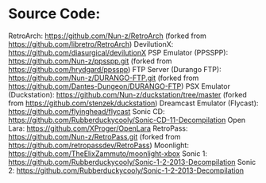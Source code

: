 # Source Code:

RetroArch: https://github.com/Nun-z/RetroArch (forked from https://github.com/libretro/RetroArch)
DevilutionX: https://github.com/diasurgical/devilutionX
PSP Emulator (PPSSPP): https://github.com/Nun-z/ppsspp.git (forked from https://github.com/hrydgard/ppsspp)
FTP Server (Durango FTP): https://github.com/Nun-z/DURANGO-FTP.git (forked from https://github.com/Dantes-Dungeon/DURANGO-FTP)
PSX Emulator (Duckstation): https://github.com/Nun-z/duckstation/tree/master (forked from https://github.com/stenzek/duckstation)
Dreamcast Emulator (Flycast): https://github.com/flyinghead/flycast
Sonic CD: https://github.com/Rubberduckycooly/Sonic-CD-11-Decompilation
Open Lara: https://github.com/XProger/OpenLara
RetroPass: https://github.com/Nun-z/RetroPass.git (forked from https://github.com/retropassdev/RetroPass)
Moonlight: https://github.com/TheElixZammuto/moonlight-xbox
Sonic 1: https://github.com/Rubberduckycooly/Sonic-1-2-2013-Decompilation
Sonic 2: https://github.com/Rubberduckycooly/Sonic-1-2-2013-Decompilation
